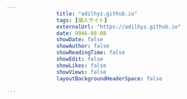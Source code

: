 ---
                title: "adilhyz.github.io"
                tags: [個人サイト]
                externalUrl: "https://adilhyz.github.io"
                date: 9946-08-08
                showDate: false
                showAuthor: false
                showReadingTime: false
                showEdit: false
                showLikes: false
                showViews: false
                layoutBackgroundHeaderSpace: false
                ---

